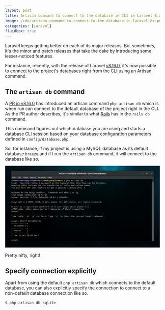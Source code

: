 ```yaml
---
layout: post
title: Artisan command to connect to the database in CLI in Laravel 8.x
image: /cdn/artisan-command-to-connect-to-the-database-in-laravel-8x.png
categories: [Laravel]
fluidbox: true
---
```


Laravel keeps getting better on each of its major releases. But sometimes, it's the minor and patch releases that take the cake by introducing some lesser-noticed features.

For instance, recently, with the release of Laravel [v8.16.0](https://github.com/laravel/framework/releases/tag/v8.16.0), it's now possible to connect to the project's databases right from the CLI using an Artisan command.

## The `artisan db` command

A [PR in v8.16.0](https://github.com/laravel/framework/pull/35304) has introduced an artisan command `php artisan db` which is when run can connect to the default database of the project right in the CLI. As the PR author describes, it's similar to what [Rails](https://rubyonrails.org/) has in the `rails db` command.

This command figures out which database you are using and starts a database CLI session based on your database configuration parameters defined in `config/database.php`.

So, for instance, if my project is using a MySQL database as its default database `breeze` and if I run the `artisan db` command, it will connect to the database like so.

[![php artisan db](/images/artisan-db.png)](/images/artisan-db.png)

Pretty nifty, right!

## Specify connection explicitly

Apart from using the default `php artisan db` which connects to the default database, you can also explicitly specify the connection to connect to a non-default database connection like so.

```bash
$ php artisan db sqlite
```